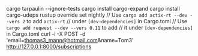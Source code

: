 cargo tarpaulin --ignore-tests
cargo install cargo-expand
cargo install cargo-udeps
rustup override set nightly
// Use `cargo add actix-rt --dev --vers 2` to add `actix-rt`
// under `[dev-dependencies]` in Cargo.toml
// Use `cargo add reqwest --dev --vers 0.11` to add
// it under `[dev-dependencies]` in Cargo.toml
curl -i -X POST -d 'email=thomas3_mann@hotmail.com&name=Tom3' http://127.0.0.1:8000/subscriptions
